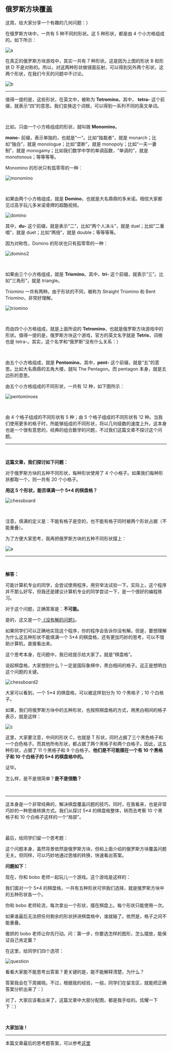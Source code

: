 ## 俄罗斯方块覆盖

这周，给大家分享一个有趣的几何问题：）

在俄罗斯方块中，一共有 5 种不同的形状。这 5 种形状，都是由 4 个小方格组成的。如下所示：

![a](a.png)

在真正的俄罗斯方块游戏中，其实一共有 7 种形状。这是因为上图的形状 B 和形状 D 不是对称的。所以，对这两种形状做镜面反射，可以得到另外两个形状，这两个形状，在我们今天的问题中不讨论。

![b](b.png)

---

值得一提的是，这些形状，在英文中，被称为 **Tetromino**。其中， **tetra-** 这个前缀，就表示“四”的意思。我们变换这个词根，可以得到一系列不同的英文单词。

<br/>

比如，只由一个小方格组成的形状，就叫做 **Monomino**。

**mono-** 前缀，表示单独的，也就是“一”。比如“独裁者”，就是 monarch；比如“独白”，就是 monologue；比如“垄断”，就是 monopoly；比如“一夫一妻制”，就是 monogamy；比如我们数学中学的单调函数，“单调的”，就是 monotonous；等等等等。

Monomino 的形状只有孤零零的一种：

![monomino](monomino.png)

<br/>

如果由两个小方格组成，就是 **Domino**，也就是大名鼎鼎的多米诺。相信大家都见过高手玩儿多米诺骨牌的超酷视频。

![domino](domino.jpg)

其中，**du-** 这个前缀，就是表示“二”，比如“两个人决斗”，就是 duel；比如“二重唱”，就是 duet；比如“两倍”，就是 double；等等等等。

因为对称性，Domino 的形状也只有孤零零的一种：

![domino2](domino2.png)

<br/>

如果由三个小方格组成，就是 **Triomino**。其中，**tri-** 这个前缀，就表示“三”。比如“三角形”，就是 triangle。

Triomino 一共有两种。由于形状的不同，被称为 Straight Triomino 和 Bent Triomino，非常好理解。

![triomino](triomino.png)

<br/>

而由四个小方格组成，就是上面所说的 **Tetromino**，也就是俄罗斯方块游戏中的形状。值得一提的是，俄罗斯方块这个游戏，官方的英文名字就是 **Tetris**，词根也是 tetra-。其实，这个名字和“俄罗斯”没有什么关系：）

<br/>

由五个小方格组成，就是 **Pentomino**。其中，**pent-** 这个前缀，就是“五”的意思。比如大名鼎鼎的五角大楼，就叫 The Pentagon。而 pentagon 本身，就是五边形的意思。

由五个小方格组成的不同形状，一共有 12 种，如下图所示：

![pentominoes](pentominoes.png)

<br/>

由 4 个格子组成的不同形状有 5 种；由 5 个格子组成的不同形状有 12 种。当我们使用更多的格子时，所能够组成的不同形状，将以几何级数的速度上升。这本身也是一个很有意思的，经典的组合数学的问题，不过我们这篇文章不探讨这个问题。

---

<br/>

**这篇文章，我们探讨如下问题：**

对于俄罗斯方块的五种不同形状，每种形状使用了 4 个小格子。如果我们每种形状都取一个，则一共有 20 个小格子。

**用这 5 个形状，能否填满一个 5\*4 的棋盘格？**

![chessboard](chessboard.png)

<br/>

注意，填满的定义是：不能有格子是空的，也不能有格子同时被两个形状占据（不能重叠）。

为了方便大家思考，我再把俄罗斯方块的五种不同形状摆上：

![a](a.png)

---

<br/>

**解答：**

可能计算机专业的同学，会尝试使用程序，用穷举法试验一下。实际上，这个程序并不那么好写，但我还是建议计算机专业的同学尝试一下，是一个很好的编程练习。

对于这个问题，正确答案是：**不可能。**

是的，这又是一个[《没有解的问题》](../2019-09-15/)。

如果同学们可以正确地实现这个程序，你的程序会告诉你没有解。但是，要想理解为什么这五种形状不能填满一个 5*4 的棋盘格，还有更加巧妙的思考，可以不借助计算机，直接看出来。

这个思考本身，在问题中，我已经提示给大家了。就是“棋盘格”。

说起棋盘格，大家想到什么？一定是国际象棋中，黑白相间的格子。这正是想明白这个问题的关键。

![chessboard2](chessboard2.png)

大家可以看到，一个 5*4 的棋盘格，可以被这样划分为 10 个黑格子；10 个白格子。

如果，我们将俄罗斯方块中的五种形状，也按照棋盘格的方式，用黑白相间的格子表示，就是这样：

![c](c.png)

这里，大家要注意，中间的形状 C，也就是 T 形状，同时占据了三个黑色格子和一个白色格子。而其他所有形状，都占据了两个黑格子和两个白格子。因此，这五种形状，占据了 11 个黑格子和 9 个白格子。**他们是不可能摆在一个有 10 个黑格子和 10 个白格子的 5\*4 的棋盘格中的。**

证毕。

怎么样，是不是很简单？**是不是很酷？**

<br/>

---

这本身是一个非常经典的，解决棋盘覆盖问题的技巧，同时，在我看来，也是非常巧妙的一种思维转换方式。我们从探讨 5*4 的棋盘格整体，转而去考察 10 个黑格子和 10 个白格子这样的一个“局部”。

<br/>

最后，给同学们留一个思考题：

这个问题本身，虽然背景依然是俄罗斯方块，但和上面介绍的俄罗斯方块覆盖问题无关。但同样，可以巧妙地通过思维的转换，快速看出答案。

**问题如下：**

现在，你和 bobo 老师一起玩儿一个游戏。这个游戏是这样的：

我们面对一个 5*4 的棋盘格，一共有五种形状可供我们选择，就是俄罗斯方块中的五种形状各一个。

你和 bobo 老师轮流，每次拿出一个形状，摆在棋盘上。每个形状只能使用一次。

如果谁最后无法把任何剩余的形状拼进棋盘格中，谁就输了。依然是，格子之间不能重叠。

傲娇的 bobo 老师让你先行动。问：第一步，你要选怎样的图形，怎么摆放，能保证自己肯定赢？

在这里，给同学们四个选项：

![question](question.png)

看看大家能不能思考出答案？更关键的是，能不能解释清楚，为什么？

答案我会在下周揭晓。不过，根据我的经验，一般，同学们在留言区，就能把正确答案分析出来了：）

对了，大家应该看出来了，这篇文章中大部分配图，都是我手绘的。炫耀一下下：）

<br/>

**大家加油！**

---

本篇文章最后的思考题答案，可以参考[这里](../2019-10-27/)